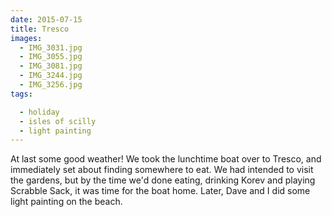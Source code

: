 ```yaml
---
date: 2015-07-15
title: Tresco
images:
  - IMG_3031.jpg
  - IMG_3055.jpg
  - IMG_3081.jpg
  - IMG_3244.jpg
  - IMG_3256.jpg
tags:

  - holiday
  - isles of scilly
  - light painting
---
```

At last some good weather! We took the lunchtime boat over to Tresco, and immediately set about finding somewhere to eat. We had intended to visit the gardens, but by the time we'd done eating, drinking Korev and playing Scrabble Sack, it was time for the boat home. Later, Dave and I did some light painting on the beach.